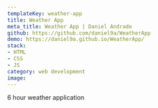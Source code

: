 ```yaml
---
templateKey: weather-app
title: Weather App
meta_title: Weather App | Daniel Andrade
github: https://github.com/daniel9a/WeatherApp
demo: https://daniel9a.github.io/WeatherApp/
stack: 
- HTML
- CSS
- JS
category: web development
image:
---
```


6 hour weather application
